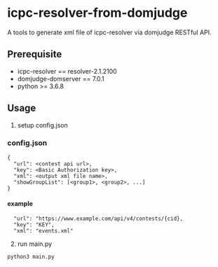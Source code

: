# icpc-resolver-from-domjudge

A tools to generate xml file of icpc-resolver via domjudge RESTful API.

## Prerequisite

* icpc-resolver == resolver-2.1.2100
* domjudge-domserver == 7.0.1
* python >= 3.6.8

## Usage
1. setup config.json
### config.json
```jsonld
{
  "url": <contest api url>,
  "key": <Basic Authorization key>,
  "xml": <output xml file name>,
  "showGroupList": [<group1>, <group2>, ...]
}
```
#### example
```jsonld
  "url": "https://www.example.com/api/v4/contests/{cid},
  "key": "KEY",
  "xml": "events.xml"
```
2. run main.py
```
python3 main.py
```

